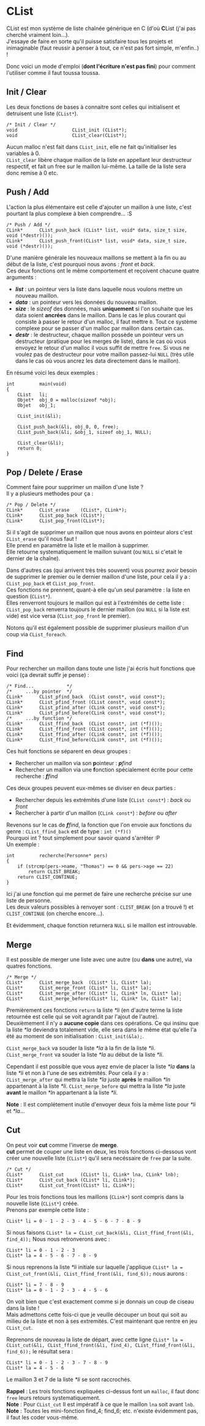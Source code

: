 **CList**
=========================================================================================================

CList est mon système de liste chaînée générique en C (d'où **C**List (j'ai pas cherché vraiment loin...).  
J'essaye de faire en sorte qu'il puisse satisfaire tous les projets et inimaginable (faut reussir à penser à tout, ce n'est pas fort simple, m'enfin..) !  

Donc voici un mode d'emploi (**dont l'écriture n'est pas fini**) pour comment l'utiliser comme il faut toussa toussa.  

Init / Clear
---------------------------------------------------------------------------------------------------------
Les deux fonctions de bases à connaitre sont celles qui initialisent et detruisent une liste (`CList*`).  

    /* Init / Clear */
    void                    CList_init (CList*);
    void                    CList_clear(CList*);

Aucun malloc n'est fait dans `CList_init`, elle ne fait qu'initialiser les variables à 0.  
`CList_clear` libère chaque maillon de la liste en appellant leur destructeur respectif, et fait un free sur le maillon lui-même. La taille de la liste sera donc remise à 0 etc.  

Push / Add
---------------------------------------------------------------------------------------------------------
L'action la plus élémentaire est celle d'ajouter un maillon à une liste, c'est pourtant la plus complexe à bien comprendre... :S  

    /* Push / Add */
    CLink*      CList_push_back (CList* list, void* data, size_t size, void (*destr)());
    CLink*      CList_push_front(CList* list, void* data, size_t size, void (*destr)());

D'une manière générale les nouveaux maillons se mettent à la fin ou au début de la liste, c'est pourquoi nous avons : _front_ et _back_.  
Ces deux fonctions ont le même comportement et reçoivent chacune quatre arguments :  
* __*list*__ : un pointeur vers la liste dans laquelle nous voulons mettre un nouveau maillon.
* __*data*__ : un pointeur vers les données du nouveau maillon.
* __*size*__ : le *sizeof* des données, mais **uniquement** si l'on souhaite que les data soient **ancrées** dans le maillon. Dans le cas le plus courant qui consiste à passer le retour d'un malloc, il faut mettre `0`. Tout ce système complexe pour se passer d'un malloc par maillon dans certain cas.
* __*destr*__ : le destructeur, chaque maillon possède un pointeur vers un destructeur (pratique pour les merges de liste), dans le cas où vous envoyez le retour d'un malloc il vous suffit de mettre `free`. Si vous ne voulez pas de destructeur pour votre maillon passez-lui `NULL` (très utile dans le cas où vous ancrez les data directement dans le maillon).  

En résumé voici les deux exemples :  

    int         main(void)
    {
        CList   li;
        Objet*  obj_0 = malloc(sizeof *obj);
        Objet   obj_1;
    
        CList_init(&li);
    
        CList_push_back(&li, obj_0, 0, free);
        CList_push_back(&li, &obj_1, sizeof obj_1, NULL);
    
        CList_clear(&li);
        return 0;
    }


Pop / Delete / Erase
---------------------------------------------------------------------------------------------------------
Comment faire pour supprimer un maillon d'une liste ?  
Il y a plusieurs methodes pour ça :

    /* Pop / Delete */
    CLink*      CList_erase    (CList*, CLink*);
    CLink*      CList_pop_back (CList*);
    CLink*      CList_pop_front(CList*);

Si il s'agit de supprimer un maillon que nous avons en pointeur alors c'est `CList_erase` qu'il nous faut !  
Elle prend en paramètre la liste et le maillon à supprimer.  
Elle retourne systematiquement le maillon suivant (ou `NULL` si c'etait le dernier de la chaîne).  

Dans d'autres cas (qui arrivent très très souvent) vous pourrez avoir besoin de supprimer le premier ou le dernier maillon d'une liste, pour cela il y a : `CList_pop_back` et `CList_pop_front`.  
Ces fonctions ne prennent, quant-à elle qu'un seul paramètre : la liste en question (`CList*`).  
Elles renverront toujours le maillon qui est à l'extrémités de cette liste : `CList_pop_back` renverra toujours le dernier maillon (ou `NULL` si la liste est vide) est vice versa (`CList_pop_front` le premier).  

Notons qu'il est également possible de supprimer plusieurs maillon d'un coup via `CList_foreach`.

Find
---------------------------------------------------------------------------------------------------------
Pour rechercher un maillon dans toute une liste j'ai écris huit fonctions que voici (ça devrait suffir je pense) :

    /* Find...            */
    /*     ...by pointer  */
    CLink*      CList_pfind_back  (CList const*, void const*);
    CLink*      CList_pfind_front (CList const*, void const*);
    CLink*      CList_pfind_after (CLink const*, void const*);
    CLink*      CList_pfind_before(CLink const*, void const*);
    /*     ...by function */
    CLink*      CList_ffind_back  (CList const*, int (*f)());
    CLink*      CList_ffind_front (CList const*, int (*f)());
    CLink*      CList_ffind_after (CLink const*, int (*f)());
    CLink*      CList_ffind_before(CLink const*, int (*f)());

Ces huit fonctions se séparent en deux groupes :  
* Rechercher un maillon via son **p**ointeur : _**p**find_
* Rechercher un maillon via une **f**onction spécialement écrite pour cette recherche : _**f**find_

Ces deux groupes peuvent eux-mêmes se diviser en deux parties :
* Rechercher depuis les extrémités d'une liste (`CList const*`) : _back_ ou _front_
* Rechercher à partir d'un maillon (`CLink const*`) : _before_ ou _after_

Revenons sur le cas de _**f**find_, la fonction que l'on envoie aux fonctions du genre : `CList_ffind_back` est de type : `int (*f)()`  
Pourquoi int ? tout simplement pour savoir quand s'arrêter :P  
Un exemple :

    int         recherche(Personne* pers)
    {
        if (strcmp(pers->name, "Thomas") == 0 && pers->age == 22)
            return CLIST_BREAK;
        return CLIST_CONTINUE;
    }

Ici j'ai une fonction qui me permet de faire une recherche précise sur une liste de personne.  
Les deux valeurs possibles à renvoyer sont : `CLIST_BREAK` (on a trouvé !) et `CLIST_CONTINUE` (on cherche encore...).  

Et évidemment, chaque fonction returnera `NULL` si le maillon est introuvable.

Merge
---------------------------------------------------------------------------------------------------------
Il est possible de merger une liste avec une autre (ou **dans** une autre), via quatres fonctions.  

    /* Merge */
    CList*      CList_merge_back  (CList* li, CList* la);
    CList*      CList_merge_front (CList* li, CList* la);
    CList*      CList_merge_after (CList* li, CLink* ln, CList* la);
    CList*      CList_merge_before(CList* li, CLink* ln, CList* la);

Premièrement ces fonctions `return` la liste _*li_ (en d'autre terme la liste retournée est celle qui se voit agrandit par l'ajout de l'autre).  
Deuxièmement il n'y a **aucune copie** dans ces opérations. Ce qui insinu que la liste _*la_ deviendra totalement vide, elle sera dans le même état qu'elle l'a été au moment de son initialisation : `CList_init(&la);`.  

`CList_merge_back` va souder la liste _*la_ à la fin de la liste _*li_.  
`CList_merge_front` va souder la liste _*la_ au début de la liste _*li_.  

Cependant il est possible que vous ayez envie de placer la liste _*la_ **dans** la liste _*li_ et non à l'une de ses extrèmités. Pour cela il y a :  
`CList_merge_after` qui mettra la liste _*la_ juste **après** le maillon _*ln_ appartenant à la liste _*li_.
`CList_merge_before` qui mettra la liste _*la_ juste **avant** le maillon _*ln_ appartenant à la liste _*li_.

**Note** : Il est complétement inutile d'envoyer deux fois la même liste pour _*li_ et _*la_...  

Cut
---------------------------------------------------------------------------------------------------------
On peut voir **cut** comme l'inverse de **merge**.  
**cut** permet de couper une liste en deux, les trois fonctions ci-dessous vont créer une nouvelle liste (`CList*`) qu'il sera necéssaire de `free` par la suite.  

    /* Cut */
    CList*    	CList_cut      (CList* li, CLink* lna, CLink* lnb);
    CList*		CList_cut_back (CList* li, CLink*);
    CList*		CList_cut_front(CList* li, CLink*);

Pour les trois fonctions tous les maillons (`CLink*`) sont compris dans la nouvelle liste (`CList*`) créée.  
Prenons par exemple cette liste :  

    CList* li = 0 - 1 - 2 - 3 - 4 - 5 - 6 - 7 - 8 - 9

Si nous faisons `CList* la = CList_cut_back(&li, CList_ffind_front(&li, find_4));` Nous nous retronverons avec :  

    CList* li = 0 - 1 - 2 - 3
    CList* la = 4 - 5 - 6 - 7 - 8 - 9

Si nous reprenons la liste _*li_ initiale sur laquelle j'applique `CList* la = CList_cut_front(&li, CList_ffind_front(&li, find_6));` nous aurons :  

    CList* li = 7 - 8 - 9
    CList* la = 0 - 1 - 2 - 3 - 4 - 5 - 6

On voit bien que c'est exactement comme si je donnais un coup de ciseau dans la liste !  
Mais admettons cette fois-ci que je veuille découper un bout qui soit au milieu de la liste et non à ses extremités. C'est maintenant que rentre en jeu `CList_cut`.  

Reprenons de nouveau la liste de départ, avec cette ligne `CList* la = CList_cut(&li, CList_ffind_front(&li, find_4), CList_ffind_front(&li, find_6));` le résultat sera :  

    CList* li = 0 - 1 - 2 - 3 - 7 - 8 - 9
    CList* la = 4 - 5 - 6

Le maillon 3 et 7 de la liste _*li_ se sont raccrochés.  

**Rappel** : Les trois fonctions expliquées ci-dessus font un `malloc`, il faut donc `free` leurs retours systematiquement.  
**Note** : Pour `CList_cut` Il est impératif à ce que le maillon `lna` soit avant `lnb`.  
**Note** : Toutes les mini-fonction find_4; find_6; etc. n'existe évidemment pas, il faut les coder vous-même.  
